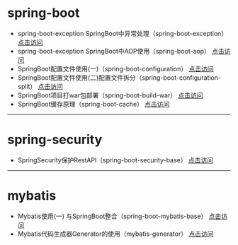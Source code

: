 # spring-boot
- spring-boot-exception SpringBoot中异常处理（spring-boot-exception） [点击访问](http://www.ohbee.cn/archives/388)
- spring-boot-exception SpringBoot中AOP使用（spring-boot-aop） [点击访问](http://www.ohbee.cn/archives/396)
- SpringBoot配置文件使用(一)（spring-boot-configuration） [点击访问](http://www.ohbee.cn/archives/161)
- SpringBoot配置文件使用(二)配置文件拆分（spring-boot-configuration-split）  [点击访问](http://www.ohbee.cn/archives/215)
- SpringBoot项目打war包部署（spring-boot-build-war）  [点击访问](http://www.ohbee.cn/archives/432)
- SpringBoot缓存原理（spring-boot-cache）  [点击访问](http://www.ohbee.cn/archives/543)
--- 
# spring-security
- SpringSecurity保护RestAPI（spring-boot-security-base） [点击访问](http://www.ohbee.cn/archives/480)
---
# mybatis
- Mybatis使用(一) 与SpringBoot整合（spring-boot-mybatis-base） [点击访问](http://www.ohbee.cn/archives/154)
- Mybatis代码生成器Generator的使用（mybatis-generator） [点击访问](http://www.ohbee.cn/archives/451)
